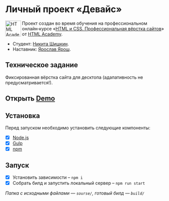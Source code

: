 # Личный проект «Девайс»

<a href="https://htmlacademy.ru/intensive/htmlcss"><img align="left" width="50" height="50" alt="HTML Academy" src="https://up.htmlacademy.ru/static/img/intensive/htmlcss/logo-for-github-2.png"></a>

Проект создан во время обучения на профессиональном онлайн‑курсе «[HTML и CSS. Профессиональная вёрстка сайтов](https://htmlacademy.ru/intensive/htmlcss)» от [HTML Academy](https://htmlacademy.ru).

* Студент: [Никита Шишкин](https://up.htmlacademy.ru/htmlcss/29/user/1518675).
* Наставник: [Ярослав Ярош](https://htmlacademy.ru/profile/id1416501).

## Техническое задание
Фиксированная вёрстка сайта для десктопа (адапативность не предусматривается!).

## Открыть [Demo](https://gladosq.github.io/htmlacademy-device/)

## Установка
Перед запуском необходимо установить следующие компоненты:
- [x] [Node.js](https://nodejs.org/)
- [x] [Gulp](https://gulpjs.com/)
- [x] [npm](https://www.npmjs.com/)

## Запуск
- [x] Установить зависимости – `npm i`
- [x] Собрать билд и запустить локальный сервер – `npm run start`

*Папка с исходными файлами — `sourse/`, готовый билд — `build/`*



